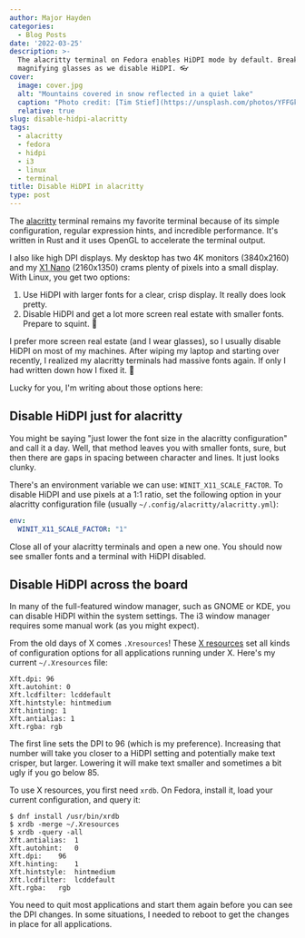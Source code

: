 ```yaml
---
author: Major Hayden
categories:
  - Blog Posts
date: '2022-03-25'
description: >-
  The alacritty terminal on Fedora enables HiDPI mode by default. Break out your
  magnifying glasses as we disable HiDPI. 👓
cover:
  image: cover.jpg
  alt: "Mountains covered in snow reflected in a quiet lake"
  caption: "Photo credit: [Tim Stief](https://unsplash.com/photos/YFFGkE3y4F8)"
  relative: true
slug: disable-hidpi-alacritty
tags:
  - alacritty
  - fedora
  - hidpi
  - i3
  - linux
  - terminal
title: Disable HiDPI in alacritty
type: post
---
```


The [alacritty] terminal remains my favorite terminal because of its simple
configuration, regular expression hints, and incredible performance. It's written in
Rust and it uses OpenGL to accelerate the terminal output.

I also like high DPI displays. My desktop has two 4K monitors (3840x2160) and my [X1
Nano] (2160x1350) crams plenty of pixels into a small display. With Linux, you get two
options:

1. Use HiDPI with larger fonts for a clear, crisp display. It really does look pretty.
2. Disable HiDPI and get a lot more screen real estate with smaller fonts. Prepare to
   squint. 🥸

I prefer more screen real estate (and I wear glasses), so I usually disable HiDPI on
most of my machines. After wiping my laptop and starting over recently, I realized my
alacritty terminals had massive fonts again. If only I had written down how I fixed it.
🤔

Lucky for you, I'm writing about those options here:

## Disable HiDPI just for alacritty

You might be saying "just lower the font size in the alacritty configuration" and call
it a day. Well, that method leaves you with smaller fonts, sure, but then there are gaps
in spacing between character and lines. It just looks clunky.

There's an environment variable we can use: `WINIT_X11_SCALE_FACTOR`. To disable HiDPI
and use pixels at a 1:1 ratio, set the following option in your alacritty configuration
file (usually `~/.config/alacritty/alacritty.yml`):

```yaml
env:
  WINIT_X11_SCALE_FACTOR: "1"
```

Close all of your alacritty terminals and open a new one. You should now see smaller
fonts and a terminal with HiDPI disabled.

## Disable HiDPI across the board

In many of the full-featured window manager, such as GNOME or KDE, you can disable HiDPI
within the system settings. The i3 window manager requires some manual work (as you
might expect).

From the old days of X comes `.Xresources`! These [X resources] set all kinds of
configuration options for all applications running under X. Here's my current
`~/.Xresources` file:

```
Xft.dpi: 96
Xft.autohint: 0
Xft.lcdfilter: lcddefault
Xft.hintstyle: hintmedium
Xft.hinting: 1
Xft.antialias: 1
Xft.rgba: rgb
```

The first line sets the DPI to 96 (which is my preference). Increasing that number will
take you closer to a HiDPI setting and potentially make text crisper, but larger.
Lowering it will make text smaller and sometimes a bit ugly if you go below 85.

To use X resources, you first need `xrdb`. On Fedora, install it, load your current
configuration, and query it:

```console
$ dnf install /usr/bin/xrdb
$ xrdb -merge ~/.Xresources
$ xrdb -query -all
Xft.antialias:	1
Xft.autohint:	0
Xft.dpi:	96
Xft.hinting:	1
Xft.hintstyle:	hintmedium
Xft.lcdfilter:	lcddefault
Xft.rgba:	rgb
```

You need to quit most applications and start them again before you can see the DPI
changes. In some situations, I needed to reboot to get the changes in place for all
applications.

[alacritty]: https://alacritty.org/
[X1 Nano]: /2021/10/23/thinkpad-x1-nano-gen1-review/
[X Resources]: https://wiki.archlinux.org/title/X_resources
